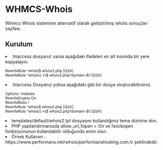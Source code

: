 # WHMCS-Whois
Whmcs Whois sistemine alternatif olarak geliştirilmiş whois sonuçları sayfası.

<h2>Kurulum</h2>

<li>.htaccess dosyanız varsa aşağıdaki ifadeleri en alt kısımda bir yere kopyalayın.


<small>RewriteRule ^whois$			whois2.php [QSA]<br />
RewriteRule ^whois/(.*)$	whois2.php?domain=$1 [QSA]</small>
</li>

<li>.htaccess Dosyanız yoksa aşağıdaki gibi bir dosya oluşturabilirsiniz.


<small>Options -Indexes<br />
RewriteEngine On<br />
RewriteBase /<br />
RewriteRule ^whois$			whois2.php [QSA]<br />
RewriteRule ^whois/(.*)$	whois2.php?domain=$1 [QSA]</small>
</li>

<li>templates/default/whois2.tpl dosyasını kullandığınız tema dizinine atın.</li>
<li>PHP yapılandırmanızda allow_url_fopen = On ve fsockopen fonksiyonunun kullanılabilir olduğunda emin olun.</li>
<li>Örnek Kullanım : https://www.performans.net/whois/performanshosting.com.tr şeklindedir.</li>
